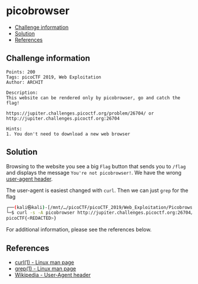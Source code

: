 # picobrowser

- [Challenge information](#challenge-information)
- [Solution](#solution)
- [References](#references)

## Challenge information
```
Points: 200
Tags: picoCTF 2019, Web Exploitation
Author: ARCHIT

Description:
This website can be rendered only by picobrowser, go and catch the flag! 

https://jupiter.challenges.picoctf.org/problem/26704/ or http://jupiter.challenges.picoctf.org:26704

Hints:
1. You don't need to download a new web browser
```

## Solution

Browsing to the website you see a big `Flag` button that sends you to `/flag` and displays the message `You're not picobrowser!`. We have the wrong [user-agent header](https://en.wikipedia.org/wiki/User-Agent_header).

The user-agent is easiest changed with `curl`. Then we can just `grep` for the flag
```bash
┌──(kali㉿kali)-[/mnt/…/picoCTF/picoCTF_2019/Web_Exploitation/Picobrowser]
└─$ curl -s -A picobrowser http://jupiter.challenges.picoctf.org:26704/flag | grep -oE 'picoCTF{.*}'
picoCTF{<REDACTED>}
```

For additional information, please see the references below.

## References

- [curl(1) - Linux man page](https://linux.die.net/man/1/curl)
- [grep(1) - Linux man page](https://linux.die.net/man/1/grep)
- [Wikipedia - User-Agent header](https://en.wikipedia.org/wiki/User-Agent_header)
